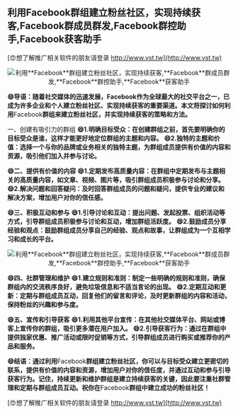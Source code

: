 ## **利用**Facebook**群组建立粉丝社区，实现持续获客,**Facebook**群成员群发,**Facebook**群控助手,**Facebook**获客助手**

[😍想了解推广相关软件的朋友请登录 http://www.vst.tw](http://www.vst.tw)

 <center><img src="https://vst.tw/MP4/tuiguang/png/7.png" alt="利用**Facebook**群组建立粉丝社区，实现持续获客,**Facebook**群成员群发,**Facebook**群控助手,**Facebook**获客助手"></center>

**😄导语：随着社交媒体的迅速发展，**Facebook**作为全球最大的社交平台之一，已成为许多企业和个人建立粉丝社区、实现持续获客的重要渠道。本文将探讨如何利用**Facebook**群组来建立粉丝社区，并实现持续获客的策略和方法。**

一、创建有吸引力的群组
**😄1.明确目标受众：在创建群组之前，首先要明确你的目标受众是谁，这样才能更好地定位群组的主题和内容。**
**😄2.独特的主题和价值：选择一个与你的品牌或业务相关的独特主题，为群组成员提供有价值的内容和资源，吸引他们加入并参与讨论。**

**😄二、提供有价值的内容**
**😄1.定期发布高质量内容：在群组中定期发布与主题相关的高质量内容，如文章、视频、图片等，吸引群组成员积极参与讨论和分享。**
**😄2.解决问题和回答疑问：及时回答群组成员的问题和疑问，提供专业的建议和解决方案，增加用户对你的信任感。**

**😄三、积极互动和参与**
**😄1.引导讨论和互动：提出问题、发起投票、组织活动等方式，引导群组成员积极参与讨论和互动，增加群组活跃度。**
**😄2.鼓励成员分享经验和观点：鼓励群组成员分享自己的经验、观点和故事，让群组成为一个互相学习和成长的平台。**

 <center><img src="https://vst.tw/MP4/tuiguang/png/2.png" alt="利用**Facebook**群组建立粉丝社区，实现持续获客,**Facebook**群成员群发,**Facebook**群控助手,**Facebook**获客助手"></center>

**😄四、社群管理和维护**
**😄1.建立规则和准则：制定一些明确的规则和准则，确保群组内的交流秩序良好，避免垃圾信息和不适当言论的出现。**
**😄2.定期互动和更新：定期与群组成员互动，回复他们的留言和评论，及时更新群组的内容和活动，保持粉丝的兴趣和参与度。**

**😄五、宣传和引导获客**
**😄1.利用其他平台宣传：在其他社交媒体平台、网站或博客上宣传你的群组，吸引更多潜在用户加入。**
**😄2.引导获客行为：通过在群组中提供独家优惠、推广活动或限时促销等方式，引导群组成员进行购买或推荐你的产品和服务。**

**😄结语：通过利用**Facebook**群组建立粉丝社区，你可以与目标受众建立更密切的联系，提供有价值的内容和资源，增加用户对你的信任度，并通过互动和参与引导获客行为。记住，持续更新和维护群组是建立持续获客的关键，因此要注重社群管理和定期与群组成员互动。祝你在**Facebook**群组中建立成功的粉丝社区！**

[😍想了解推广相关软件的朋友请登录 http://www.vst.tw](http://www.vst.tw)



